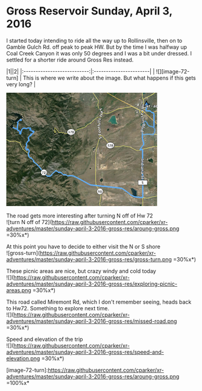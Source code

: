 Gross Reservoir Sunday, April 3, 2016
============

I started today intending to ride all the way up to Rollinsville, then on to Gamble Gulch Rd. off peak to peak HW.  But by the time I was halfway up Coal Creek Canyon it was only 50 degrees and I was a bit under dressed.  I settled for a shorter ride around Gross Res instead.

|1||2|
|:---------------------------:|:-----------------------|
| ![][image-72-turn]    |  This is where we write about the image.  But what happens if this gets very long?    |





![Overview](/adventures/sunday-april-3-2016-gross-res/overview.png)<br/>

The road gets more interesting after turning N off of Hw 72<br/>
![turn N off of 72](https://raw.githubusercontent.com/cparker/xr-adventures/master/sunday-april-3-2016-gross-res/aroung-gross.png =30%x*)

At this point you have to decide to either visit the N or S shore<br/>
![gross-turn](https://raw.githubusercontent.com/cparker/xr-adventures/master/sunday-april-3-2016-gross-res/gross-turn.png =30%x*)

These picnic areas are nice, but crazy windy and cold today<br/>
![](https://raw.githubusercontent.com/cparker/xr-adventures/master/sunday-april-3-2016-gross-res/exploring-picnic-areas.png =30%x*)

This road called Miremont Rd, which I don't remember seeing, heads back to Hw72.  Something to explore next time.<br/>
![](https://raw.githubusercontent.com/cparker/xr-adventures/master/sunday-april-3-2016-gross-res/missed-road.png =30%x*)

Speed and elevation of the trip</br>
![](https://raw.githubusercontent.com/cparker/xr-adventures/master/sunday-april-3-2016-gross-res/speed-and-elevation.png =30%x*)

[image-overview]:/adventures/sunday-april-3-2016-gross-res/overview.png
[image-72-turn]:https://raw.githubusercontent.com/cparker/xr-adventures/master/sunday-april-3-2016-gross-res/aroung-gross.png =100%x*
